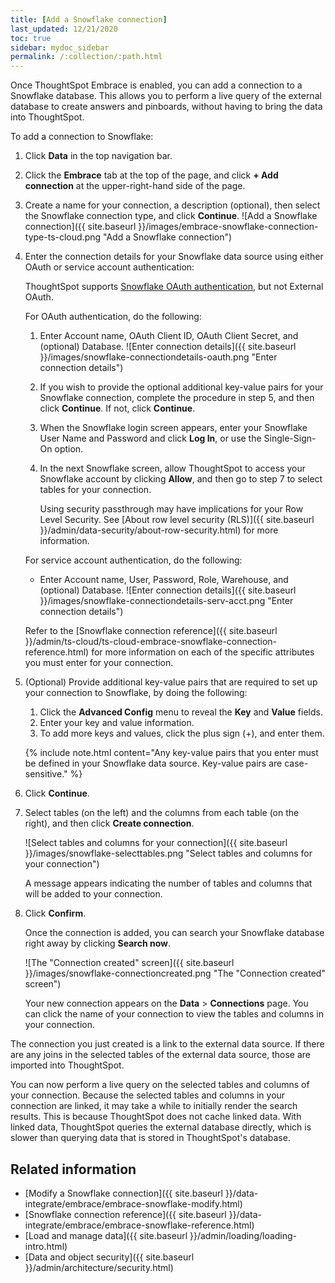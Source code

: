```yaml
---
title: [Add a Snowflake connection]
last_updated: 12/21/2020
toc: true
sidebar: mydoc_sidebar
permalink: /:collection/:path.html
---
```

Once ThoughtSpot Embrace is enabled, you can add a connection to a Snowflake database. This allows you to perform a live query of the external database to create answers and pinboards, without having to bring the data into ThoughtSpot.

To add a connection to Snowflake:

1. Click **Data** in the top navigation bar.

2. Click the **Embrace** tab at the top of the page, and click **+ Add connection** at the upper-right-hand side of the page.

     <!-- ![]({{ site.baseurl }}/images/new-connection.png "New db connect") -->

3. Create a name for your connection, a description (optional), then select the Snowflake connection type, and click **Continue**.
     ![Add a Snowflake connection]({{ site.baseurl }}/images/embrace-snowflake-connection-type-ts-cloud.png "Add a Snowflake connection")

4. Enter the connection details for your Snowflake data source using either OAuth or service account authentication:

   ThoughtSpot supports <a href="https://docs.snowflake.com/en/user-guide/oauth-partner.html">Snowflake OAuth authentication</a>, but not External OAuth.

   For OAuth authentication, do the following:
    1. Enter Account name, OAuth Client ID, OAuth Client Secret, and (optional) Database.
    ![Enter connection details]({{ site.baseurl }}/images/snowflake-connectiondetails-oauth.png "Enter connection details")
    <!--  ![Enter connection details]({{ site.baseurl }}/images/gbq-connectiondetails.png "Enter connection details") -->
    2. If you wish to provide the optional additional key-value pairs for your Snowflake connection, complete the procedure in step 5, and then click **Continue**. If not, click **Continue**.
    3. When the Snowflake login screen appears, enter your Snowflake User Name and Password and click **Log In**, or use the Single-Sign-On option.
    4. In the next Snowflake screen, allow ThoughtSpot to access your Snowflake account by clicking **Allow**, and then go to step 7 to select tables for your connection.

        Using security passthrough may have implications for your Row Level Security. See [About row level security (RLS)]({{ site.baseurl }}/admin/data-security/about-row-security.html) for more information.

   For service account authentication, do the following:
   - Enter Account name, User, Password, Role, Warehouse, and (optional) Database.
     ![Enter connection details]({{ site.baseurl }}/images/snowflake-connectiondetails-serv-acct.png "Enter connection details")

    Refer to the [Snowflake connection reference]({{ site.baseurl }}/admin/ts-cloud/ts-cloud-embrace-snowflake-connection-reference.html) for more information on each of the specific attributes you must enter for your connection.

5. (Optional) Provide additional key-value pairs that are required to set up your connection to Snowflake, by doing the following:

    1. Click the **Advanced Config** menu to reveal the **Key** and **Value** fields.
    2. Enter your key and value information.
    3. To add more keys and values, click the plus sign (+), and enter them.

     {% include note.html content="Any key-value pairs that you enter must be defined in your Snowflake data source. Key-value pairs are case-sensitive." %}

6. Click **Continue**.   

7. Select tables (on the left) and the columns from each table (on the right), and then click **Create connection**.

   ![Select tables and columns for your connection]({{ site.baseurl }}/images/snowflake-selecttables.png "Select tables and columns for your connection")

    A message appears indicating the number of tables and columns that will be added to your connection.

8. Click **Confirm**.

   Once the connection is added, you can search your Snowflake database right away by clicking **Search now**.

   ![The "Connection created" screen]({{ site.baseurl }}/images/snowflake-connectioncreated.png "The "Connection created" screen")


   Your new connection appears on the **Data** > **Connections** page. You can click the name of your connection to view the tables and columns in your connection.   

The connection you just created is a link to the external data source. If there are any joins in the selected tables of the external data source, those are imported into ThoughtSpot.

You can now perform a live query on the selected tables and columns of your connection. Because the selected tables and columns in your connection are linked, it may take a while to initially render the search results. This is because ThoughtSpot does not cache linked data. With linked data, ThoughtSpot queries the external database directly, which is slower than querying data that is stored in ThoughtSpot's database.

## Related information
- [Modify a Snowflake connection]({{ site.baseurl }}/data-integrate/embrace/embrace-snowflake-modify.html)
- [Snowflake connection reference]({{ site.baseurl }}/data-integrate/embrace/embrace-snowflake-reference.html)
- [Load and manage data]({{ site.baseurl }}/admin/loading/loading-intro.html)
- [Data and object security]({{ site.baseurl }}/admin/architecture/security.html)
